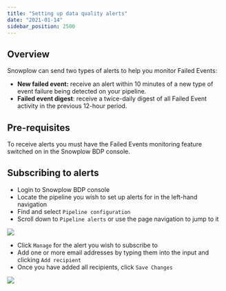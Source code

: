 ```yaml
---
title: "Setting up data quality alerts"
date: "2021-01-14"
sidebar_position: 2500
---
```


## Overview

Snowplow can send two types of alerts to help you monitor Failed Events:

- **New failed event:** receive an alert within 10 minutes of a new type of event failure being detected on your pipeline.
- **Failed event digest**: receive a twice-daily digest of all Failed Event activity in the previous 12-hour period.

## Pre-requisites

To receive alerts you must have the Failed Events monitoring feature switched on in the Snowplow BDP console.

## Subscribing to alerts

- Login to Snowplow BDP console
- Locate the pipeline you wish to set up alerts for in the left-hand navigation
- Find and select `Pipeline configuration`
- Scroll down to `Pipeline alerts` or use the page navigation to jump to it

![](https://docs.snowplowanalytics.com/wp-content/uploads/sites/2/2021/01/image.png?w=1024)

- Click `Manage` for the alert you wish to subscribe to
- Add one or more email addresses by typing them into the input and clicking `Add recipient`
- Once you have added all recipients, click `Save Changes`

![](https://docs.snowplowanalytics.com/wp-content/uploads/sites/2/2021/01/image-1.png?w=1024)
